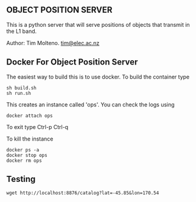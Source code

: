 ## OBJECT POSITION SERVER

This is a python server that will serve positions of objects that transmit in the L1 band.

Author: Tim Molteno. tim@elec.ac.nz


## Docker For Object Position Server

The easiest way to build this is to use docker. To build the container type

    sh build.sh
    sh run.sh

This creates an instance called 'ops'. You can check the logs using 

    docker attach ops

To exit type Ctrl-p Ctrl-q

    
To kill the instance

    docker ps -a
    docker stop ops
    docker rm ops

    
## Testing

    wget http://localhost:8876/catalog?lat=-45.85&lon=170.54
